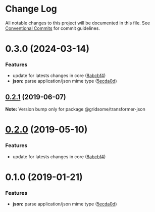 # Change Log

All notable changes to this project will be documented in this file.
See [Conventional Commits](https://conventionalcommits.org) for commit guidelines.

# 0.3.0 (2024-03-14)


### Features

* update for latests changes in core ([8abcbf4](https://github.com/gridsome/gridsome/tree/master/packages/transformer-json/commit/8abcbf46910a9e5e470a95ff1bf5a1b5b98ac15e))
* **json:** parse application/json mime type ([5ecda0d](https://github.com/gridsome/gridsome/tree/master/packages/transformer-json/commit/5ecda0d12eef496739e9c1bfca29a77cc95b019d))





## [0.2.1](https://github.com/gridsome/gridsome/tree/master/packages/transformer-json/compare/@gridsome/transformer-json@0.2.0...@gridsome/transformer-json@0.2.1) (2019-06-07)

**Note:** Version bump only for package @gridsome/transformer-json





# [0.2.0](https://github.com/gridsome/gridsome/tree/master/packages/transformer-json/compare/@gridsome/transformer-json@0.1.0...@gridsome/transformer-json@0.2.0) (2019-05-10)


### Features

* update for latests changes in core ([8abcbf4](https://github.com/gridsome/gridsome/tree/master/packages/transformer-json/commit/8abcbf4))





<a name="0.1.0"></a>
# 0.1.0 (2019-01-21)


### Features

* **json:** parse application/json mime type ([5ecda0d](https://github.com/gridsome/gridsome/tree/master/packages/transformer-json/commit/5ecda0d))
